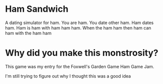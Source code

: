 # Ham Sandwich
A dating simulator for ham. You are ham. You date other ham. Ham dates ham. Ham is ham with ham ham ham. When the ham ham then ham can ham with the ham ham

# Why did you make this monstrosity?
This game was my entry for the Foxwell's Garden Game Ham Game Jam.

I'm still trying to figure out why I thought this was a good idea
